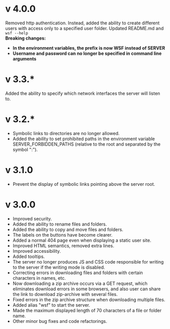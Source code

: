 # v 4.0.0
Removed http authentication. Instead, added the ability to create different users with access only to a specified user folder. Updated README.md and `wsf --help`  
**Breaking changes:**
* **In the environment variables, the prefix is ​​now WSF instead of SERVER**
* **Username and password can no longer be specified in command line arguments**

# v 3.3.*
Added the ability to specify which network interfaces the server will listen to.

# v 3.2.*
* Symbolic links to directories are no longer allowed.
* Added the ability to set prohibited paths in the environment variable SERVER_FORBIDDEN_PATHS (relative to the root and separated by the symbol ":").

# v 3.1.0
* Prevent the display of symbolic links pointing above the server root.

# v 3.0.0
* Improved security.
* Added the ability to rename files and folders.
* Added the ability to copy and move files and folders.
* The labels on the buttons have become clearer.
* Added a normal 404 page even when displaying a static user site.
* Improved HTML semantics, removed extra lines.
* Improved accessibility.
* Added tooltips.
* The server no longer produces JS and CSS code responsible for writing to the server if the writing mode is disabled.
* Correcting errors in downloading files and folders with certain characters in names, etc.
* Now downloading a zip archive occurs via a GET request, which eliminates download errors in some browsers, and also user can share the link to download zip-archive with several files.
* Fixed errors in the zip archive structure when downloading multiple files.
* Added alias "wsf" to start the server.
* Made the maximum displayed length of 70 characters of a file or folder name.
* Other minor bug fixes and code refactorings.